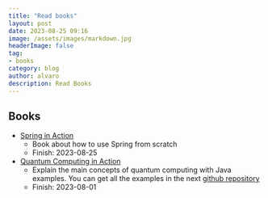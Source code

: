 ```yaml
---
title: "Read books"
layout: post
date: 2023-08-25 09:16
image: /assets/images/markdown.jpg
headerImage: false
tag:
- books
category: blog
author: alvaro
description: Read Books
---
```


## Books

* [Spring in Action](https://www.manning.com/books/spring-in-action-fifth-edition)
  * Book about how to use Spring from scratch
  * Finish: 2023-08-25
* [Quantum Computing in Action](https://www.manning.com/books/quantum-computing-in-action?a_aid=quantumjava&a_bid=e5166ab9)
  * Explain the main concepts of quantum computing with Java examples. You can get all the examples in the next [github repository](https://github.com/johanvos/quantumjava)
  * Finish: 2023-08-01
